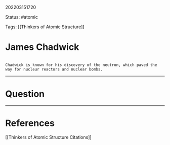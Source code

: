 202203151720

Status: #atomic

Tags: [[Thinkers of Atomic Structure]]

# James Chadwick
```ad-tldr

Chadwick is known for his discovery of the neutron, which paved the way for nucleur reactors and nuclear bombs.

```

---
# Question


---
# References
[[Thinkers of Atomic Structure Citations]]